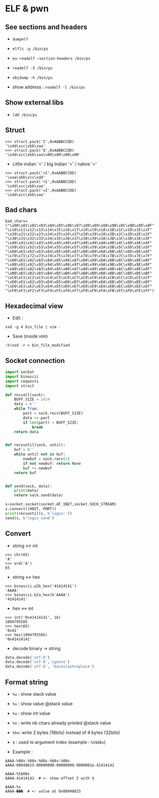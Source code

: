 # ELF & pwn

## See sections and headers

- `dumpelf`
- `elfls -p /bin/ps`
- `eu-readelf –section-headers /bin/ps`
- `readelf -S /bin/ps`
- `objdump -h /bin/ps`

- show address : `readelf -l /bin/ps`

## Show external libs

- `ldd /bin/ps`

## Struct

```
>>> struct.pack('I',0xAABBCCDD)
'\xdd\xcc\xbb\xaa'
>>> struct.pack('Q',0xAABBCCDD)
'\xdd\xcc\xbb\xaa\x00\x00\x00\x00'
```

- Little indian '<' / big Indian '>' / native '='
```
>>> struct.pack('>I',0xAABBCCDD)
'\xaa\xbb\xcc\xdd'
>>> struct.pack('<I',0xAABBCCDD)
'\xdd\xcc\xbb\xaa'
>>> struct.pack('=I',0xAABBCCDD)
'\xdd\xcc\xbb\xaa'
```

## Bad chars 

```
bad_chars=("\x00\x01\x02\x03\x04\x05\x06\x07\x08\x09\x0A\x0B\x0C\x0D\x0E\x0F"
"\x10\x11\x12\x13\x14\x15\x16\x17\x18\x19\x1A\x1B\x1C\x1D\x1E\x1F"
"\x20\x21\x22\x23\x24\x25\x26\x27\x28\x29\x2A\x2B\x2C\x2D\x2E\x2F"
"\x30\x31\x32\x33\x34\x35\x36\x37\x38\x39\x3A\x3B\x3C\x3D\x3E\x3F"
"\x40\x41\x42\x43\x44\x45\x46\x47\x48\x49\x4A\x4B\x4C\x4D\x4E\x4F"
"\x50\x51\x52\x53\x54\x55\x56\x57\x58\x59\x5A\x5B\x5C\x5D\x5E\x5F"
"\x60\x61\x62\x63\x64\x65\x66\x67\x68\x69\x6A\x6B\x6C\x6D\x6E\x6F"
"\x70\x71\x72\x73\x74\x75\x76\x77\x78\x79\x7A\x7B\x7C\x7D\x7E\x7F"
"\x80\x81\x82\x83\x84\x85\x86\x87\x88\x89\x8A\x8B\x8C\x8D\x8E\x8F"
"\x90\x91\x92\x93\x94\x95\x96\x97\x98\x99\x9A\x9B\x9C\x9D\x9E\x9F"
"\xA0\xA1\xA2\xA3\xA4\xA5\xA6\xA7\xA8\xA9\xAA\xAB\xAC\xAD\xAE\xAF"
"\xB0\xB1\xB2\xB3\xB4\xB5\xB6\xB7\xB8\xB9\xBA\xBB\xBC\xBD\xBE\xBF"
"\xC0\xC1\xC2\xC3\xC4\xC5\xC6\xC7\xC8\xC9\xCA\xCB\xCC\xCD\xCE\xCF"
"\xD0\xD1\xD2\xD3\xD4\xD5\xD6\xD7\xD8\xD9\xDA\xDB\xDC\xDD\xDE\xDF"
"\xE0\xE1\xE2\xE3\xE4\xE5\xE6\xE7\xE8\xE9\xEA\xEB\xEC\xED\xEE\xEF"
"\xF0\xF1\xF2\xF3\xF4\xF5\xF6\xF7\xF8\xF9\xFA\xFB\xFC\xFD\xFE\xFF")
```

## Hexadecimal view

- Edit : 
```
xxd -g 4 bin_file | vim -
```

- Save (inside vim)
```
:%!xxd -r > bin_file_modified
```

## Socket connection

```python
import socket
import binascii
import requests
import struct

def recvall(sock):
    BUFF_SIZE = 1024
    data = b''
    while True:
        part = sock.recv(BUFF_SIZE)
        data += part
        if len(part) < BUFF_SIZE:
            break
    return data


def recvuntil(sock, until):
    buf = b''
    while until not in buf:
        newbuf = sock.recv(1)
        if not newbuf: return None
        buf += newbuf
    return buf


def send(sock, data):
    print(data)
    return sock.send(data)

s=socket.socket(socket.AF_INET,socket.SOCK_STREAM)
s.connect((HOST, PORT))
print(recvuntil(s, b'login:'))
send(s, b'login_send')
```

## Convert 

- string <-> int
```
>>> chr(65)
'A'
>>> ord('A')
65
```

- string <-> hex
```
>>> binascii.a2b_hex('41414141')
'AAAA'
>>> binascii.b2a_hex(b'AAAA')
'41414141'
```

- hex <-> int
```
>>> int('0x41414141', 16)
1094795585
>>> hex(65)
'0x41'
>>> hex(1094795585)
'0x41414141'
```

- decode binary -> string
```python
data.decode('utf-8')
data.decode('utf-8','ignore')
data.decode('utf-8', 'backslashreplace')
```

## Format string

- `%x` : show stack value
- `%s` : show value @stack value
- `%u` : show int value
- `%n` : write nb chars already printed @stack value
- `%hn`: write 2 bytes (16bits) instead of 4 bytes (32bits)

- `$` : used to argument index (example : `%5$08x`)

- Example : 
```
AAAA-%08x-%08x-%08x-%08x-%08x
AAAA-08048625-00000000-00000000-0000001e-41414141

AAAA-%5$08x
AAAA-41414141  # <- show offset 5 with $

AAAA-%s
AAAA-���  # <- value at 0x08048625
```

